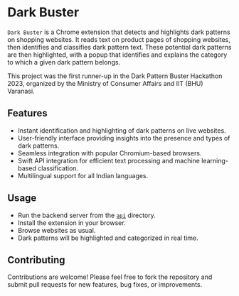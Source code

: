 # Dark Buster

`Dark Buster` is a Chrome extension that detects and highlights dark patterns on shopping websites. It reads text on product pages of shopping websites, then identifies and classifies dark pattern text. These potential dark patterns are then highlighted, with a popup that identifies and explains the category to which a given dark pattern belongs.

This project was the first runner-up in the Dark Pattern Buster Hackathon 2023, organized by the Ministry of Consumer Affairs and IIT (BHU) Varanasi.

## Features

- Instant identification and highlighting of dark patterns on live websites.
- User-friendly interface providing insights into the presence and types of dark patterns.
- Seamless integration with popular Chromium-based browsers.
- Swift API integration for efficient text processing and machine learning-based classification.
- Multilingual support for all Indian languages.

## Usage

- Run the backend server from the [`api`](./api) directory. 
- Install the extension in your browser.
- Browse websites as usual.
- Dark patterns will be highlighted and categorized in real time.

## Contributing

Contributions are welcome! Please feel free to fork the repository and submit pull requests for new features, bug fixes, or improvements.
